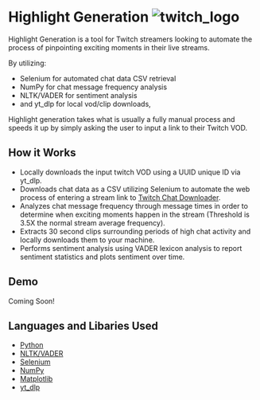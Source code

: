 # Highlight Generation ![twitch_logo](https://pngimg.com/uploads/twitch/twitch_PNG27.png)

Highlight Generation is a tool for Twitch streamers looking to automate the process of pinpointing exciting moments in their live streams. 

By utilizing:
* Selenium for automated chat data CSV retrieval
* NumPy for chat message frequency analysis
* NLTK/VADER for sentiment analysis
* and yt_dlp for local vod/clip downloads,

Highlight generation takes what is usually a fully manual process and speeds it up by simply asking the user to input a
link to their Twitch VOD.

## How it Works
* Locally downloads the input twitch VOD using a UUID unique ID via yt_dlp. 
* Downloads chat data as a CSV utilizing Selenium to automate the web process of
  entering a stream link to [Twitch Chat Downloader](https://www.twitchchatdownloader.com/).
* Analyzes chat message frequency through message times in order to determine when
  exciting moments happen in the stream (Threshold is 3.5X the normal stream average frequency).
* Extracts 30 second clips surrounding periods of high chat activity and locally downloads them to your machine.
* Performs sentiment analysis using VADER lexicon analysis to report sentiment statistics and
  plots sentiment over time.

## Demo

Coming Soon!

## Languages and Libaries Used
* [Python](https://www.python.org/)
* [NLTK/VADER](https://www.nltk.org/_modules/nltk/sentiment/vader.html)
* [Selenium](https://www.selenium.dev/)
* [NumPy](https://numpy.org/)
* [Matplotlib](https://matplotlib.org/)
* [yt_dlp](https://github.com/yt-dlp/yt-dlp)




